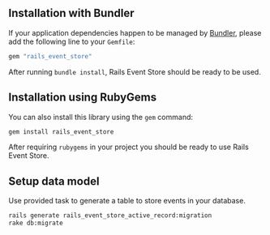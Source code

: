 ## Installation with Bundler

If your application dependencies happen to be managed by [Bundler](http://bundler.io/), please add the following line to your `Gemfile`:

```ruby
gem "rails_event_store"
```

After running `bundle install`, Rails Event Store should be ready to be used.

## Installation using RubyGems

You can also install this library using the `gem` command:

```bash
gem install rails_event_store
```

After requiring `rubygems` in your project you should be ready to use Rails Event Store.

## Setup data model

Use provided task to generate a table to store events in your database.

```bash
rails generate rails_event_store_active_record:migration
rake db:migrate
```
